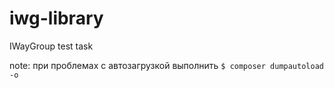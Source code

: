 # iwg-library
IWayGroup test task

note: при проблемах с автозагрузкой выполнить
`
$ composer dumpautoload -o
`

